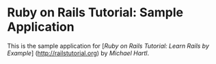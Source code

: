 # Ruby on Rails Tutorial: Sample Application

This is the sample application for [*Ruby on Rails Tutorial: Learn Rails by Example*] (http://railstutorial.org) by *Michael Hartl*.